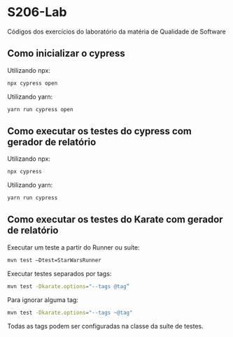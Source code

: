 # S206-Lab
Códigos dos exercícios do laboratório da matéria de Qualidade de Software

## Como inicializar o cypress
Utilizando npx:
```bash
npx cypress open
```

Utilizando yarn:
```bash
yarn run cypress open
```

## Como executar os testes do cypress com gerador de relatório
Utilizando npx:
```bash
npx cypress
```

Utilizando yarn:
```bash
yarn run cypress
```

## Como executar os testes do Karate com gerador de relatório
Executar um teste a partir do Runner ou suíte:
```bash
mvn test –Dtest=StarWarsRunner
```

Executar testes separados por tags:
```bash
mvn test -Dkarate.options="--tags @tag”
```

Para ignorar alguma tag:
```bash
mvn test -Dkarate.options="--tags ~@tag" 
```

Todas as tags podem ser configuradas na classe da suíte de testes.
